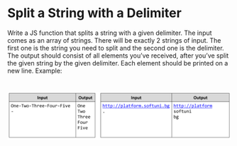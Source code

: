 # Split a String with a Delimiter
Write a JS function that splits a string with a given delimiter.
The input comes as an array of strings. There will be exactly 2 strings of input. 
The first one is the string you need to split and the second one is the delimiter.
The output should consist of all elements you’ve received, after you’ve split the given string by the given delimiter.
Each element should be printed on a new line.
Example:

# ![Examples](example.png)
